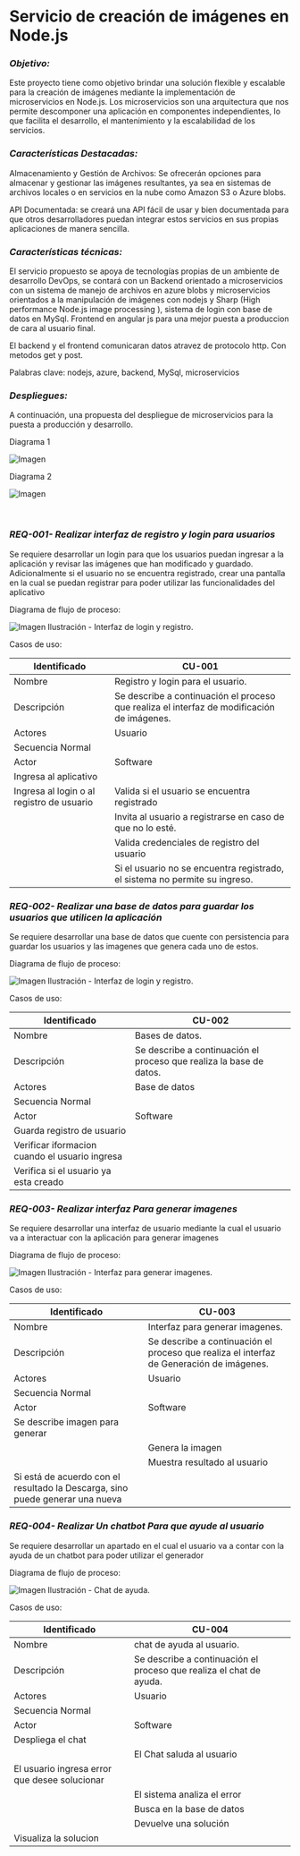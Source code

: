 # **Servicio de creación de imágenes en Node.js**


### _Objetivo:_  

Este proyecto tiene como objetivo brindar una solución flexible y escalable para la creación de imágenes mediante la implementación de microservicios en Node.js. Los microservicios son una arquitectura que nos permite descomponer una aplicación en componentes independientes, lo que facilita el desarrollo, el mantenimiento y la escalabilidad de los servicios. 


### _Características Destacadas:_ 

Almacenamiento y Gestión de Archivos: Se ofrecerán opciones para almacenar y gestionar las imágenes resultantes, ya sea en sistemas de archivos locales o en servicios en la nube como Amazon S3 o Azure blobs. 

API Documentada: se creará una API fácil de usar y bien documentada para que otros desarrolladores puedan integrar estos servicios en sus propias aplicaciones de manera sencilla. 


### _Características técnicas:_

 El servicio propuesto se apoya de tecnologías propias de un ambiente de desarrollo DevOps, se contará con un Backend orientado a microservicios con un sistema de manejo de archivos en azure blobs y microservicios orientados a la manipulación de imágenes con nodejs y Sharp (High performance Node.js image processing ), sistema de login con base de datos en MySql. Frontend en angular js para una mejor puesta a produccion de cara al usuario final. 

El backend y el frontend comunicaran datos atravez de protocolo http. Con metodos get y post. 

Palabras clave: nodejs, azure, backend, MySql, microservicios

  
### _Despliegues:_ 

A continuación, una propuesta del despliegue de microservicios para la puesta a producción y desarrollo. 

Diagrama 1

  
  ![Imagen](/imagesreadme/Captura.PNG)

Diagrama 2 

  ![Imagen](/imagesreadme//Captura2.PNG)

<br>

### _REQ-001- Realizar interfaz de registro y login para usuarios_ 

Se requiere desarrollar un login para que los usuarios puedan ingresar a la aplicación y revisar las imágenes que han modificado y guardado. Adicionalmente si el usuario no se encuentra registrado, crear una pantalla en la cual se puedan registrar para poder utilizar las funcionalidades del aplicativo  
   
   Diagrama de flujo de proceso:
   
  ![Imagen](/imagesreadme//Captura3.PNG)
  Ilustración - Interfaz de login y registro. 


  Casos de uso:

| Identificado   | CU-001  |
|-----|-----|
| Nombre  | Registro y login para el usuario. |
|Descripción |Se describe a continuación el proceso que realiza el interfaz de modificación de imágenes. |
|Actores |Usuario |
|Secuencia Normal|
|Actor |Software |
|Ingresa al aplicativo ||
|Ingresa al login o al registro de usuario |Valida si el usuario se encuentra registrado |
||Invita al usuario a registrarse en caso de que no lo esté. |
||Valida credenciales de registro del usuario  |
||Si el usuario no se encuentra registrado, el sistema no permite su ingreso. |

### _REQ-002- Realizar una base de datos para guardar los usuarios que utilicen la aplicación_ 

Se requiere desarrollar una base de datos que cuente con persistencia para guardar los usuarios y las imagenes que genera cada uno de estos.  
   
   Diagrama de flujo de proceso:
   
  ![Imagen](/imagesreadme//Captura6.PNG)
  Ilustración - Interfaz de login y registro. 


  Casos de uso:

| Identificado   | CU-002  |
|-----|-----|
| Nombre  | Bases de datos. |
|Descripción |Se describe a continuación el proceso que realiza la base de datos. |
|Actores |Base de datos |
|Secuencia Normal|
|Actor |Software |
|Guarda registro de usuario ||
|Verificar iformacion cuando el usuario ingresa| |
|Verifica si el usuario ya esta creado | |


### _REQ-003- Realizar interfaz Para generar imagenes_ 

Se requiere desarrollar una interfaz de usuario mediante la cual el usuario va a interactuar con la aplicación para generar imagenes  

   Diagrama de flujo de proceso:
   
  ![Imagen](/imagesreadme//Captura4.PNG)
  Ilustración - Interfaz para generar imagenes. 


  Casos de uso:

| Identificado   | CU-003   |
|-----|-----|
| Nombre  | Interfaz para generar imagenes. |
|Descripción |Se describe a continuación el proceso que realiza el interfaz de Generación de imágenes. |
|Actores |Usuario |
|Secuencia Normal|
|Actor |Software |
|Se describe imagen para generar  ||
| |Genera la imagen |
||Muestra resultado al usuario  |
|Si está de acuerdo con el resultado la Descarga, sino puede generar una nueva |  |


### _REQ-004- Realizar Un chatbot Para que ayude al usuario_ 

Se requiere desarrollar un apartado en el cual el usuario va a contar con la ayuda de un chatbot para poder utilizar el generador  

   Diagrama de flujo de proceso:
   
  ![Imagen](/imagesreadme//Captura5.PNG)
  Ilustración - Chat de ayuda. 


  Casos de uso:

| Identificado   | CU-004   |
|-----|-----|
| Nombre  | chat de ayuda al usuario. |
|Descripción |Se describe a continuación el proceso que realiza el chat de ayuda. |
|Actores |Usuario |
|Secuencia Normal|
|Actor |Software |
|Despliega el chat  ||
| |El Chat saluda al usuario |
|El usuario ingresa error que desee solucionar|  |
| | El sistema analiza el error   |
| | Busca en la base de datos|
| | Devuelve una solución|
|Visualiza la solucion| |

